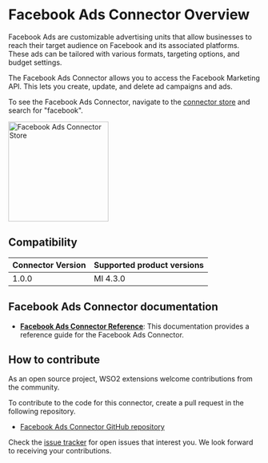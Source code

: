 # Facebook Ads Connector Overview

Facebook Ads are customizable advertising units that allow businesses to reach their target audience on Facebook and its associated platforms. These ads can be tailored with various formats, targeting options, and budget settings.

The Facebook Ads Connector allows you to access the Facebook Marketing API. This lets you create, update, and delete ad campaigns and ads.

To see the Facebook Ads Connector, navigate to the [connector store](https://store.wso2.com) and search for "facebook".

<img src="{{base_path}}/assets/img/integrate/connectors/facebook-ads-store.png" title="Facebook Ads Connector Store" width="200" alt="Facebook Ads Connector Store"/>

## Compatibility

| Connector Version | Supported product versions |
| ------------- |-------------|
| 1.0.0    | MI 4.3.0 |

## Facebook Ads Connector documentation

* **[Facebook Ads Connector Reference]({{base_path}}/reference/connectors/facebook-ads-connector/facebook-ads-configuration/)**: This documentation provides a reference guide for the Facebook Ads Connector.

## How to contribute

As an open source project, WSO2 extensions welcome contributions from the community. 

To contribute to the code for this connector, create a pull request in the following repository. 

* [Facebook Ads Connector GitHub repository](https://github.com/wso2-extensions/esb-connector-facebookads)

Check the [issue tracker](https://github.com/wso2/micro-integrator/issues) for open issues that interest you. We look forward to receiving your contributions.
